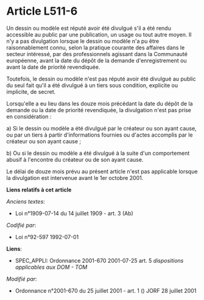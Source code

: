 # Article L511-6

Un dessin ou modèle est réputé avoir été divulgué s'il a été rendu accessible au public par une publication, un usage ou tout
autre moyen. Il n'y a pas divulgation lorsque le dessin ou modèle n'a pu être raisonnablement connu, selon la pratique
courante des affaires dans le secteur intéressé, par des professionnels agissant dans la Communauté européenne, avant la date
du dépôt de la demande d'enregistrement ou avant la date de priorité revendiquée.

Toutefois, le dessin ou modèle n'est pas réputé avoir été divulgué au public du seul fait qu'il a été divulgué à un tiers
sous condition, explicite ou implicite, de secret.

Lorsqu'elle a eu lieu dans les douze mois précédant la date du dépôt de la demande ou la date de priorité revendiquée, la
divulgation n'est pas prise en considération :

a) Si le dessin ou modèle a été divulgué par le créateur ou son ayant cause, ou par un tiers à partir d'informations fournies
ou d'actes accomplis par le créateur ou son ayant cause ;

b) Ou si le dessin ou modèle a été divulgué à la suite d'un comportement abusif à l'encontre du créateur ou de son ayant
cause.

Le délai de douze mois prévu au présent article n'est pas applicable lorsque la divulgation est intervenue avant le 1er
octobre 2001.

**Liens relatifs à cet article**

_Anciens textes_:

  - Loi n°1909-07-14 du 14 juillet 1909 - art. 3 (Ab)

_Codifié par_:

  - Loi n°92-597 1992-07-01

**Liens**:

  - SPEC_APPLI: Ordonnance 2001-670 2001-07-25 art. 5 *dispositions applicables aux DOM - TOM*

_Modifié par_:

  - Ordonnance n°2001-670 du 25 juillet 2001 - art. 1 () JORF 28 juillet 2001
